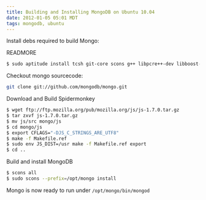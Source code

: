 ```yaml
---
title: Building and Installing MongoDB on Ubuntu 10.04
date: 2012-01-05 05:01 MDT
tags: mongodb, ubuntu
---
```


Install debs required to build Mongo:

READMORE

```bash
$ sudo aptitude install tcsh git-core scons g++ libpcre++-dev libboost-dev libreadline-dev libboost-program-options-dev libboost-thread-dev libboost-filesystem-dev libboost-date-time-dev
```

Checkout mongo sourcecode:

```bash
git clone git://github.com/mongodb/mongo.git
```

Download and Build Spidermonkey

```bash
$ wget ftp://ftp.mozilla.org/pub/mozilla.org/js/js-1.7.0.tar.gz
$ tar zxvf js-1.7.0.tar.gz
$ mv js/src mongo/js
$ cd mongo/js
$ export CFLAGS="-DJS_C_STRINGS_ARE_UTF8"
$ make -f Makefile.ref
$ sudo env JS_DIST=/usr make -f Makefile.ref export
$ cd ..
```

Build and install MongoDB

```bash
$ scons all
$ sudo scons --prefix=/opt/mongo install
```

Mongo is now ready to run under `/opt/mongo/bin/mongod`
